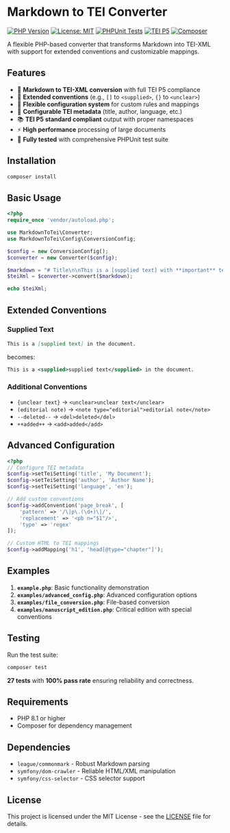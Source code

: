 # Markdown to TEI Converter

[![PHP Version](https://img.shields.io/badge/php-%3E%3D8.1-blue.svg)](https://php.net/)
[![License: MIT](https://img.shields.io/badge/License-MIT-yellow.svg)](https://opensource.org/licenses/MIT)
[![PHPUnit Tests](https://img.shields.io/badge/tests-27%20passing-brightgreen.svg)](#testing)
[![TEI P5](https://img.shields.io/badge/TEI-P5%20compliant-orange.svg)](https://tei-c.org/)
[![Composer](https://img.shields.io/badge/composer-ready-blue.svg)](https://getcomposer.org/)

A flexible PHP-based converter that transforms Markdown into TEI-XML with support for extended conventions and customizable mappings.

## Features

- 🔄 **Markdown to TEI-XML conversion** with full TEI P5 compliance
- 📝 **Extended conventions** (e.g., `[]` to `<supplied>`, `{}` to `<unclear>`)
- 🔧 **Flexible configuration system** for custom rules and mappings
- 🎯 **Configurable TEI metadata** (title, author, language, etc.)
- 📚 **TEI P5 standard compliant** output with proper namespaces
- ⚡ **High performance** processing of large documents
- 🧪 **Fully tested** with comprehensive PHPUnit test suite

## Installation

```bash
composer install
```

## Basic Usage

```php
<?php
require_once 'vendor/autoload.php';

use MarkdownToTei\Converter;
use MarkdownToTei\Config\ConversionConfig;

$config = new ConversionConfig();
$converter = new Converter($config);

$markdown = "# Title\n\nThis is a [supplied text] with **important** text.";
$teiXml = $converter->convert($markdown);

echo $teiXml;
```

## Extended Conventions

### Supplied Text

```markdown
This is a [supplied text] in the document.
```

becomes:

```xml
This is a <supplied>supplied text</supplied> in the document.
```

### Additional Conventions

- `{unclear text}` → `<unclear>unclear text</unclear>`
- `(editorial note)` → `<note type="editorial">editorial note</note>`
- `--deleted--` → `<del>deleted</del>`
- `++added++` → `<add>added</add>`

## Advanced Configuration

```php
<?php
// Configure TEI metadata
$config->setTeiSetting('title', 'My Document');
$config->setTeiSetting('author', 'Author Name');
$config->setTeiSetting('language', 'en');

// Add custom conventions
$config->addConvention('page_break', [
    'pattern' => '/\|p\.(\d+)\|/',
    'replacement' => '<pb n="$1"/>',
    'type' => 'regex'
]);

// Custom HTML to TEI mappings
$config->addMapping('h1', 'head[@type="chapter"]');
```

## Examples

1. **`example.php`**: Basic functionality demonstration
2. **`examples/advanced_config.php`**: Advanced configuration options
3. **`examples/file_conversion.php`**: File-based conversion
4. **`examples/manuscript_edition.php`**: Critical edition with special conventions

## Testing

Run the test suite:

```bash
composer test
```

**27 tests** with **100% pass rate** ensuring reliability and correctness.

## Requirements

- PHP 8.1 or higher
- Composer for dependency management

## Dependencies

- `league/commonmark` - Robust Markdown parsing
- `symfony/dom-crawler` - Reliable HTML/XML manipulation
- `symfony/css-selector` - CSS selector support

## License

This project is licensed under the MIT License - see the [LICENSE](LICENSE) file for details.
